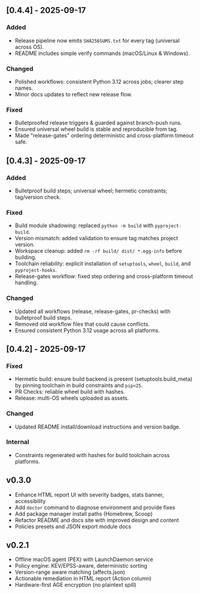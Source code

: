 ## [0.4.4] - 2025-09-17
### Added
- Release pipeline now emits `SHA256SUMS.txt` for every tag (universal across OS).
- README includes simple verify commands (macOS/Linux & Windows).

### Changed
- Polished workflows: consistent Python 3.12 across jobs; clearer step names.
- Minor docs updates to reflect new release flow.

### Fixed
- Bulletproofed release triggers & guarded against branch-push runs.
- Ensured universal wheel build is stable and reproducible from tag.
- Made "release-gates" ordering deterministic and cross-platform timeout safe.

## [0.4.3] - 2025-09-17
### Added
- Bulletproof build steps; universal wheel; hermetic constraints; tag/version check.

### Fixed
- Build module shadowing: replaced `python -m build` with `pyproject-build`.
- Version mismatch: added validation to ensure tag matches project version.
- Workspace cleanup: added `rm -rf build/ dist/ *.egg-info` before building.
- Toolchain reliability: explicit installation of `setuptools`, `wheel`, `build`, and `pyproject-hooks`.
- Release-gates workflow: fixed step ordering and cross-platform timeout handling.

### Changed
- Updated all workflows (release, release-gates, pr-checks) with bulletproof build steps.
- Removed old workflow files that could cause conflicts.
- Ensured consistent Python 3.12 usage across all platforms.

## [0.4.2] - 2025-09-17
### Fixed
- Hermetic build: ensure build backend is present (setuptools.build_meta) by pinning toolchain in build constraints and `pip<25`.
- PR Checks: reliable wheel build with hashes.
- Release: multi-OS wheels uploaded as assets.

### Changed
- Updated README install/download instructions and version badge.

### Internal
- Constraints regenerated with hashes for build toolchain across platforms.

## v0.3.0
- Enhance HTML report UI with severity badges, stats banner, accessibility
- Add `doctor` command to diagnose environment and provide fixes
- Add package manager install paths (Homebrew, Scoop)
- Refactor README and docs site with improved design and content
- Policies presets and JSON export module docs

## v0.2.1
- Offline macOS agent (PEX) with LaunchDaemon service
- Policy engine: KEV/EPSS-aware, deterministic sorting
- Version-range aware matching (affects.json)
- Actionable remediation in HTML report (Action column)
- Hardware-first AGE encryption (no plaintext spill)
